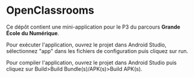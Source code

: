 # OpenClassrooms

Ce dépôt contient une mini-application pour le P3 du parcours **Grande École du Numérique**.

Pour exécuter l'application, ouvrez le projet dans Android Studio, sélectionnez "app" dans les fichiers de configuration puis cliquez sur run.

Pour compiler l'application, ouvrez le projet dans Android Studio puis cliquez sur Build>Build Bundle(s)/APK(s)>Build APK(s).